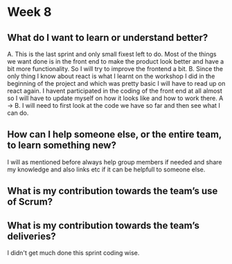 # Week 8

## What do I want to learn or understand better?
A. This is the last sprint and only small fixest left to do. Most of the things we want done is in the front end to make the product look better and have a bit more functionality. So I will try to improve the frontend a bit.
B. Since the only thing I know about react is what I learnt on the workshop I did in the beginning of the project and which was pretty basic I will have to read up on react again. I havent participated in the coding of the front end at all almost so I will have to update myself on how it looks like and how to work there. 
A -> B. I will need to first look at the code we have so far and then see what I can do. 

## How can I help someone else, or the entire team, to learn something new?
I will as mentioned before always help group members if needed and share my knowledge and also links etc if it can be helpfull to someone else.

## What is my contribution towards the team’s use of Scrum?


## What is my contribution towards the team’s deliveries?
I didn't get much done this sprint coding wise.